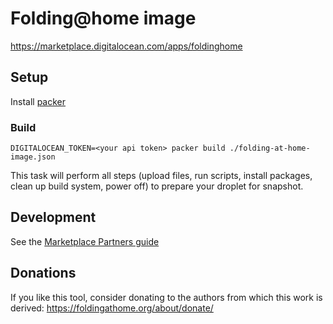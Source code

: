 # Folding@home image

https://marketplace.digitalocean.com/apps/foldinghome

## Setup
Install [packer](https://www.packer.io/intro/getting-started/install.html)

### Build
```
DIGITALOCEAN_TOKEN=<your api token> packer build ./folding-at-home-image.json
```

This task will perform all steps (upload files, run scripts, install packages,
clean up build system, power off) to prepare your droplet for snapshot.

## Development

See the [Marketplace Partners guide](https://github.com/digitalocean/marketplace-partners/tree/master/fabric)

## Donations

If you like this tool, consider donating to the authors from which this work
is derived:
https://foldingathome.org/about/donate/